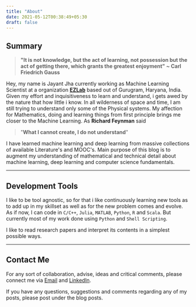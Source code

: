 ```yaml
---
title: "About"
date: 2021-05-12T00:38:49+05:30
draft: false
---
```

## Summary

> **"It is not knowledge, but the act of learning, not possession but the act of getting there, which grants the greatest enjoyment" ~ Carl Friedrich Gauss**

Hey, my name is Jayant Jha currently working as Machine Learning Scientist at a organization [**EZLab**](https://www.ezworks.io) based out of Gurugram, Haryana, India.  Given my effort and inquisitiveness to learn and understand, i gets awed by the nature that how little i know. In all  wilderness of space and time,  I am still trying to understand only some of the Physical systems.   My affection for Mathematics, doing and learning things from first principle brings me closer to the Machine Learning.  As **Richard Feynman** said

> "**What I cannot create,  I do not understand**"

I have learned machine learning and deep learning from massive collections of available Literature's and MOOC's. Main purpose of this blog is to augment my understanding of mathematical and technical detail about machine learning, deep learning and computer science fundamentals.

---

## Development Tools

I like to be tool agnostic, so for that i like continuously learning new tools as to add up in my skillset as well as for the new problem comes and evolve. As if now, I can code in `C/C++`, `Julia`, `MATLAB`, `Python`, `R` and `Scala`. But currently most of my  work done using `Python` and `Shell Scripting`.

I like to read research papers and interpret its contents in a simplest possible ways. 

---

## Contact Me

For any sort of collaboration, advise, ideas and critical comments, please connect me via [Email](mailto:cognitojayant@gmail.com) and [LinkedIn](http://www.linkedin.com/in/jayant-k-jha).

If you have any questions, suggestions and comments regarding any of my posts, please post under the blog posts.

